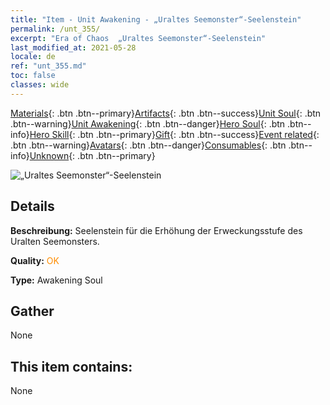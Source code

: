 ```yaml
---
title: "Item - Unit Awakening - „Uraltes Seemonster“-Seelenstein"
permalink: /unt_355/
excerpt: "Era of Chaos  „Uraltes Seemonster“-Seelenstein"
last_modified_at: 2021-05-28
locale: de
ref: "unt_355.md"
toc: false
classes: wide
---
```

 [Materials](/ItemsDE/){: .btn .btn--primary}[Artifacts](/ItemsDE/Artifacts/){: .btn .btn--success}[Unit Soul](/ItemsDE/UnitSoul/){: .btn .btn--warning}[Unit Awakening](/ItemsDE/UnitAwakening/){: .btn .btn--danger}[Hero Soul](/ItemsDE/HeroSoul/){: .btn .btn--info}[Hero Skill](/ItemsDE/HeroSkill/){: .btn .btn--primary}[Gift](/ItemsDE/Gift/){: .btn .btn--success}[Event related](/ItemsDE/Events/){: .btn .btn--warning}[Avatars](/ItemsDE/Avatars/){: .btn .btn--danger}[Consumables](/ItemsDE/Consumables/){: .btn .btn--info}[Unknown](/ItemsDE/Unknown/){: .btn .btn--primary}

 ![„Uraltes Seemonster“-Seelenstein](/images/u/tia_haiguai.jpg)

## Details
 **Beschreibung:** Seelenstein für die Erhöhung der Erweckungsstufe des Uralten Seemonsters.

 **Quality:** <span style="color: #FF8C00">OK</span>

 **Type:** Awakening Soul

## Gather

  None

## This item contains:

  None

